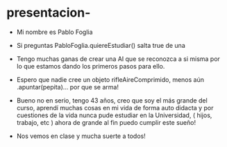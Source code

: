# presentacion-
- Mi nombre es Pablo Foglia

- Si preguntas PabloFoglia.quiereEstudiar() salta true de una
- Tengo muchas ganas de crear una AI que se reconozca a si misma por lo que estamos dando los primeros pasos para ello.
- Espero que nadie cree un objeto rifleAireComprimido, menos aún .apuntar(pepita)... por que se arma!

- Bueno no en serio, tengo 43 años, creo que soy el más grande del curso, aprendí muchas cosas en mi vida de forma auto didacta y por cuestiones de la vida nunca pude estudiar en la Universidad, ( hijos, trabajo, etc ) ahora de grande al fin puedo cumplir este sueño!

- Nos vemos en clase y mucha suerte a todos!